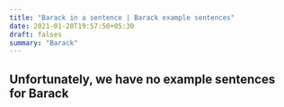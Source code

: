 ```yaml
---
title: "Barack in a sentence | Barack example sentences"
date: 2021-01-20T19:57:50+05:30
draft: falses
summary: "Barack"
---
```

## Unfortunately, we have no example sentences for Barack                 
